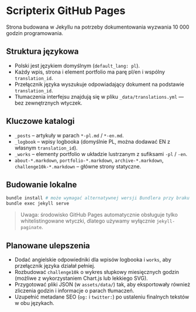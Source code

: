 # Scripterix GitHub Pages

Strona budowana w Jekyllu na potrzeby dokumentowania wyzwania 10 000 godzin programowania.

## Struktura językowa

- Polski jest językiem domyślnym (`default_lang: pl`).
- Każdy wpis, strona i element portfolio ma parę pl/en i wspólny `translation_id`.
- Przełącznik języka wyszukuje odpowiadający dokument na podstawie `translation_id`.
- Tłumaczenia interfejsu znajdują się w pliku `_data/translations.yml` — bez zewnętrznych wtyczek.

## Kluczowe katalogi

- `_posts` – artykuły w parach `*-pl.md` / `*-en.md`.
- `_logbook` – wpisy logbooka (domyślnie PL, można dodawać EN z własnym `translation_id`).
- `_works` – elementy portfolio w układzie lustrzanym z sufiksami `-pl` / `-en`.
- `about-*.markdown`, `portfolio-*.markdown`, `archive-*.markdown`, `challenge10k-*.markdown` – główne strony statyczne.

## Budowanie lokalne

```bash
bundle install # może wymagać alternatywnej wersji Bundlera przy braku dostępu do rubygems
bundle exec jekyll serve
```

> Uwaga: środowisko GitHub Pages automatycznie obsługuje tylko whitelistingowane wtyczki, dlatego używamy wyłącznie `jekyll-paginate`.

## Planowane ulepszenia

- Dodać angielskie odpowiedniki dla wpisów logbooka i `works`, aby przełącznik języka działał pełniej.
- Rozbudować `challenge10k` o wykres słupkowy miesięcznych godzin (możliwe z wykorzystaniem Chart.js lub lekkiego SVG).
- Przygotować pliki JSON (w `assets/data/`) tak, aby eksportowały również zliczenia godzin i informacje o parach tłumaczeń.
- Uzupełnić metadane SEO (`og:` i `twitter:`) po ustaleniu finalnych tekstów w obu językach.
